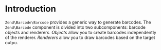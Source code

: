 # Introduction

`Zend\Barcode\Barcode` provides a generic way to generate barcodes. The
`Zend\Barcode` component is divided into two subcomponents: barcode objects and
renderers. *Objects* allow you to create barcodes independently of the renderer.
*Renderers* allow you to draw barcodes based on the target outpu.
